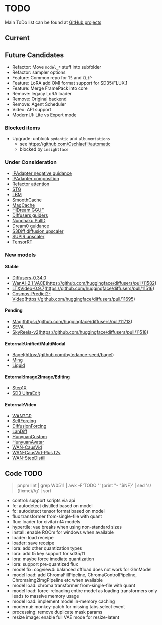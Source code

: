 # TODO

Main ToDo list can be found at [GitHub projects](https://github.com/users/vladmandic/projects)

## Current

## Future Candidates

- Refactor: Move `model_*` stuff into subfolder  
- Refactor: sampler options  
- Feature: Common repo for `T5` and `CLiP`  
- Feature: LoRA add OMI format support for SD35/FLUX.1  
- Feature: Merge FramePack into core  
- Remove: legacy LoRA loader
- Remove: Original backend
- Remove: Agent Scheduler
- Video: API support  
- ModernUI: Lite vs Expert mode  

### Blocked items

- Upgrade: unblock `pydantic` and `albumentations`
  - see <https://github.com/Cschlaefli/automatic>
  - blocked by `insightface`

### Under Consideration

- [IPAdapter negative guidance](https://github.com/huggingface/diffusers/discussions/7167)  
- [IPAdapter composition](https://huggingface.co/ostris/ip-composition-adapter)  
- [Refactor attention](https://github.com/huggingface/diffusers/pull/11311)  
- [STG](https://github.com/huggingface/diffusers/blob/main/examples/community/README.md#spatiotemporal-skip-guidance)  
- [LBM](https://github.com/gojasper/LBM)  
- [SmoothCache](https://github.com/huggingface/diffusers/issues/11135)  
- [MagCache](https://github.com/lllyasviel/FramePack/pull/673/files)
- [HiDream GGUF](https://github.com/huggingface/diffusers/pull/11550)  
- [Diffusers guiders](https://github.com/huggingface/diffusers/pull/11311)  
- [Nunchaku PulID](https://github.com/mit-han-lab/nunchaku/pull/274)  
- [Dream0 guidance](https://huggingface.co/ByteDance/DreamO)  
- [S3Diff diffusion upscaler](https://github.com/ArcticHare105/S3Diff)  
- [SUPIR upscaler](https://github.com/Fanghua-Yu/SUPIR)  
- [TensorRT](https://github.com/huggingface/diffusers/pull/11173)

### New models

#### Stable
- [Diffusers-0.34.0](https://github.com/huggingface/diffusers/releases/tag/v0.34.0)  
- [WanAI-2.1 VACE](https://huggingface.co/Wan-AI/Wan2.1-VACE-14B)(https://github.com/huggingface/diffusers/pull/11582)  
- [LTXVideo-0.9.7](https://github.com/Lightricks/LTX-Video?tab=readme-ov-file#diffusers-integration)(https://github.com/huggingface/diffusers/pull/11516)  
- [Cosmos-Predict2-Video](https://huggingface.co/nvidia/Cosmos-Predict2-2B-Video2World)(https://github.com/huggingface/diffusers/pull/11695)  
#### Pending
- [Magi](https://github.com/SandAI-org/MAGI-1)(https://github.com/huggingface/diffusers/pull/11713)  
- [SEVA](https://github.com/huggingface/diffusers/pull/11440)  
- [SkyReels-v2](https://github.com/SkyworkAI/SkyReels-V2)(https://github.com/huggingface/diffusers/pull/11518)  
#### External:Unified/MultiModal
- [Bagel](https://huggingface.co/ByteDance-Seed/BAGEL-7B-MoT)(https://github.com/bytedance-seed/bagel)  
- [Ming](https://github.com/inclusionAI/Ming)  
- [Liquid](https://github.com/FoundationVision/Liquid)  
#### External:Image2Image/Editing
- [Step1X](https://github.com/stepfun-ai/Step1X-Edit)  
- [SD3 UltraEdit](https://github.com/HaozheZhao/UltraEdit)  
#### External:Video
- [WAN2GP](https://github.com/deepbeepmeep/Wan2GP)  
- [SelfForcing](https://github.com/guandeh17/Self-Forcing)  
- [DiffusionForcing](https://github.com/kwsong0113/diffusion-forcing-transformer)  
- [LanDiff](https://github.com/landiff/landiff)  
- [HunyuanCustom](https://github.com/Tencent-Hunyuan/HunyuanCustom)  
- [HunyuanAvatar](https://huggingface.co/tencent/HunyuanVideo-Avatar)  
- [WAN-CausVid](https://huggingface.co/lightx2v/Wan2.1-T2V-14B-CausVid)  
- [WAN-CausVid-Plus t2v](https://github.com/goatWu/CausVid-Plus/)  
- [WAN-StepDistill](https://huggingface.co/lightx2v/Wan2.1-T2V-14B-StepDistill-CfgDistill)  

## Code TODO

> pnpm lint | grep W0511 | awk -F'TODO ' '{print "- "$NF}' | sed 's/ (fixme)//g' | sort
 
- control: support scripts via api
- fc: autodetect distilled based on model
- fc: autodetect tensor format based on model
- flux transformer from-single-file with quant
- flux: loader for civitai nf4 models
- hypertile: vae breaks when using non-standard sizes
- install: enable ROCm for windows when available
- loader: load receipe
- loader: save receipe
- lora: add other quantization types
- lora: add t5 key support for sd35/f1
- lora: maybe force imediate quantization
- lora: support pre-quantized flux
- model fix: cogview4: balanced offload does not work for GlmModel
- model load: add ChromaFillPipeline, ChromaControlPipeline, ChromaImg2ImgPipeline etc when available
- model load: chroma transformer from-single-file with quant
- model load: force-reloading entire model as loading transformers only leads to massive memory usage
- model load: implement model in-memory caching
- modernui: monkey-patch for missing tabs.select event
- processing: remove duplicate mask params
- resize image: enable full VAE mode for resize-latent
